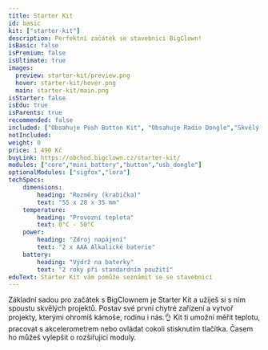 ```yaml
---
title: Starter Kit
id: basic
kit: ["starter-kit"]
description: Perfektní začátek se stavebnicí BigClown!
isBasic: false
isPremium: false
isUltimate: true
images:
  preview: starter-kit/preview.png
  hover: starter-kit/hover.png
  main: starter-kit/main.png
isStarter: false
isEdu: true
isParents: true
recommended: false
included: ["Obsahuje Push Button Kit", "Obsahuje Radio Dongle","Skvělý začátek se stavebnicí","100 dní na vyzkoušení"]
notIncluded:
weight: 0
price: 1 490 Kč
buyLink: https://obchod.bigclown.cz/starter-kit/
modules: ["core","mini_battery","button","usb_dongle"]
optionalModules: ["sigfox","lora"]
techSpecs:
    dimensions:
        heading: "Rozměry (krabička)"
        text: "55 x 28 x 35 mm"
    temperature:
        heading: "Provozní teplota"
        text: 0°C - 50°C
    power:
        heading: "Zdroj napájení"
        text: "2 x AAA Alkalické baterie"
    battery:
        heading: "Výdrž na baterky"
        text: "2 roky při standardním použití"
eduText: Starter Kit vám pomůže seznámit se se stavebnicí
---
```


Základní sadou pro začátek s BigClownem je Starter Kit a užiješ si s ním spoustu skvělých projektů. Postav své první chytré zařízení a vytvoř projekty, kterými ohromíš kámoše, rodinu i nás.👌 Kit ti umožní měřit teplotu, pracovat s akcelerometrem nebo ovládat cokoli stisknutím tlačítka. Časem ho můžeš vylepšit o rozšiřující moduly.
